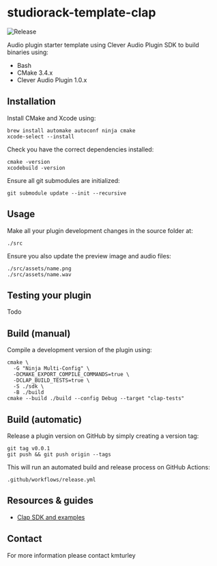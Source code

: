 # studiorack-template-clap
![Release](https://github.com/studiorack/studiorack-template-clap/workflows/Release/badge.svg)

Audio plugin starter template using Clever Audio Plugin SDK to build binaries using:

* Bash
* CMake 3.4.x
* Clever Audio Plugin 1.0.x


## Installation

Install CMake and Xcode using:

    brew install automake autoconf ninja cmake
    xcode-select --install

Check you have the correct dependencies installed:

    cmake -version
    xcodebuild -version

Ensure all git submodules are initialized:

    git submodule update --init --recursive


## Usage

Make all your plugin development changes in the source folder at:

    ./src

Ensure you also update the preview image and audio files:

    ./src/assets/name.png
    ./src/assets/name.wav


## Testing your plugin

Todo


## Build (manual)

Compile a development version of the plugin using:

    cmake \
      -G "Ninja Multi-Config" \
      -DCMAKE_EXPORT_COMPILE_COMMANDS=true \
      -DCLAP_BUILD_TESTS=true \
      -S ./sdk \
      -B ./build
    cmake --build ./build --config Debug --target "clap-tests"


## Build (automatic)

Release a plugin version on GitHub by simply creating a version tag:

    git tag v0.0.1
    git push && git push origin --tags

This will run an automated build and release process on GitHub Actions:

    .github/workflows/release.yml


## Resources & guides

* [Clap SDK and examples](https://github.com/free-audio/clap)


## Contact

For more information please contact kmturley
